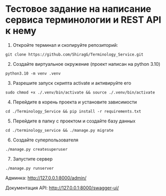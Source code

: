 # Тестовое задание на написание сервиса терминологии и REST API к нему

1. Откройте терминал и скопируйте репозиторий:
```shell
git clone https://github.com/ShiragG/Terminology_Service.git
```

2. Создайте виртуальное окружение (проект написан на python 3.10)
```shell
python3.10 -m venv .venv
```

3. Разрешите запуск скрипта activate и активируйте его
```shell
sudo chmod +x ./.venv/bin/activate && source ./.venv/bin/activate 
```

4. Перейдите в корень проекта и установите зависимости
```shell
cd ./Terminology_Service && pip install -r requirements.txt
```

5. Перейдите в папку с проектом и создайте базу данных
```shell
cd ./terminology_service && ./manage.py migrate
```

6. Создайте суперпользователя
```shell
./manage.py createsuperuser 
```

7. Запустите сервер
```shell
./manage.py runserver
```

Админка: http://127.0.0.1:8000/admin/

Документация API: http://127.0.0.1:8000/swagger-ui/

